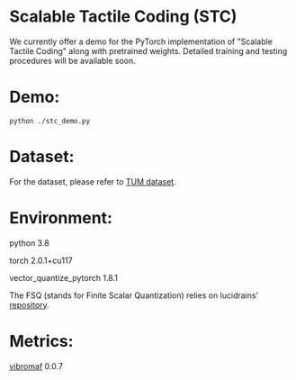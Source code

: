 # Scalable Tactile Coding (STC)
We currently offer a demo for the PyTorch implementation of "Scalable Tactile Coding" along with pretrained weights. Detailed training and testing procedures will be available soon.

# Demo: 
    python ./stc_demo.py

# Dataset:
For the dataset, please refer to [TUM dataset](https://cloud.lmt.ei.tum.de/s/pDEPZnGomQYtH4c).

# Environment:

python 3.8

torch 2.0.1+cu117

vector_quantize_pytorch 1.8.1

The FSQ (stands for Finite Scalar Quantization) relies on lucidrains' [repository](https://github.com/lucidrains/vector-quantize-pytorch).

# Metrics:
[vibromaf](https://github.com/hofbi/vibromaf) 0.0.7 
